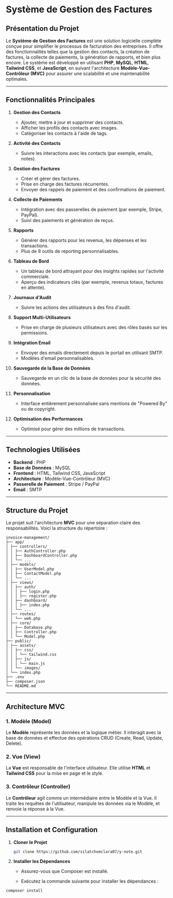 # Système de Gestion des Factures

## **Présentation du Projet**

Le **Système de Gestion des Factures** est une solution logicielle complète conçue pour simplifier le processus de facturation des entreprises. Il offre des fonctionnalités telles que la gestion des contacts, la création de factures, la collecte de paiements, la génération de rapports, et bien plus encore. Le système est développé en utilisant **PHP**, **MySQL**, **HTML**, **Tailwind CSS**, et **JavaScript**, en suivant l'architecture **Modèle-Vue-Contrôleur (MVC)** pour assurer une scalabilité et une maintenabilité optimales.

---

## **Fonctionnalités Principales**

1. **Gestion des Contacts**
   - Ajouter, mettre à jour et supprimer des contacts.
   - Afficher les profils des contacts avec images.
   - Catégoriser les contacts à l'aide de tags.

2. **Activité des Contacts**
   - Suivre les interactions avec les contacts (par exemple, emails, notes).

3. **Gestion des Factures**
   - Créer et gérer des factures.
   - Prise en charge des factures récurrentes.
   - Envoyer des rappels de paiement et des confirmations de paiement.

4. **Collecte de Paiements**
   - Intégration avec des passerelles de paiement (par exemple, Stripe, PayPal).
   - Suivi des paiements et génération de reçus.

5. **Rapports**
   - Générer des rapports pour les revenus, les dépenses et les transactions.
   - Plus de 8 outils de reporting personnalisables.

6. **Tableau de Bord**
   - Un tableau de bord attrayant pour des insights rapides sur l'activité commerciale.
   - Aperçu des indicateurs clés (par exemple, revenus totaux, factures en attente).

7. **Journaux d'Audit**
   - Suivre les actions des utilisateurs à des fins d'audit.

8. **Support Multi-Utilisateurs**
   - Prise en charge de plusieurs utilisateurs avec des rôles basés sur les permissions.

9. **Intégration Email**
   - Envoyer des emails directement depuis le portail en utilisant SMTP.
   - Modèles d'email personnalisables.

10. **Sauvegarde de la Base de Données**
    - Sauvegarde en un clic de la base de données pour la sécurité des données.

11. **Personnalisation**
    - Interface entièrement personnalisée sans mentions de "Powered By" ou de copyright.

12. **Optimisation des Performances**
    - Optimisé pour gérer des millions de transactions.

---

## **Technologies Utilisées**

- **Backend** : PHP
- **Base de Données** : MySQL
- **Frontend** : HTML, Tailwind CSS, JavaScript
- **Architecture** : Modèle-Vue-Contrôleur (MVC)
- **Passerelle de Paiement** : Stripe / PayPal
- **Email** : SMTP

---

## **Structure du Projet**

Le projet suit l'architecture **MVC** pour une séparation claire des responsabilités. Voici la structure du répertoire :

```text
invoice-management/
├── app/
│ ├── controllers/
│ │ ├── AuthController.php
│ │ ├── DashboardController.php
│ │ └── ...
│ ├── models/
│ │ ├── UserModel.php
│ │ ├── ContactModel.php
│ │ └── ...
│ ├── views/
│ │ ├── auth/
│ │ │ ├── login.php
│ │ │ ├── register.php
│ │ ├── dashboard/
│ │ │ ├── index.php
│ │ └── ...
│ ├── routes/
│ │ └── web.php
│ ├── core/
│ │ ├── Database.php
│ │ ├── Controller.php
│ │ └── Model.php
├── public/
│ ├── assets/
│ │ ├── css/
│ │ │ └── tailwind.css
│ │ ├── js/
│ │ │ └── main.js
│ │ └── images/
│ └── index.php
├── .env
├── composer.json
└── README.md
```
---

## **Architecture MVC**

### **1. Modèle (Model)**
Le **Modèle** représente les données et la logique métier. Il interagit avec la base de données et effectue des opérations CRUD (Create, Read, Update, Delete).

### **2. Vue (View)**
La **Vue** est responsable de l'interface utilisateur. Elle utilise **HTML** et **Tailwind CSS** pour la mise en page et le style.

### **3. Contrôleur (Controller)**
Le **Contrôleur** agit comme un intermédiaire entre le Modèle et la Vue. Il traite les requêtes de l'utilisateur, manipule les données via le Modèle, et renvoie la réponse à la Vue.

---

## **Installation et Configuration**

1. **Cloner le Projet**
   ```bash
   git clone https://github.com/silatchomclara07/y-note.git
   ```

2. **Installer les Dépendances**

    -   Assurez-vous que Composer est installé.

    -   Exécutez la commande suivante pour installer les dépendances :
```bash
composer install    
```


